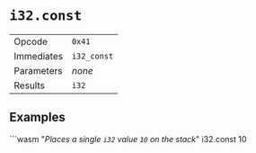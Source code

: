 
# `i32.const`

|  |  |
|--|--|
| Opcode | `0x41` |
| Immediates | `i32_const` |
| Parameters | _none_ |
| Results | `i32` |



## Examples

```wasm "_Places a single `i32` value `10` on the stack_"
i32.const 10
```
